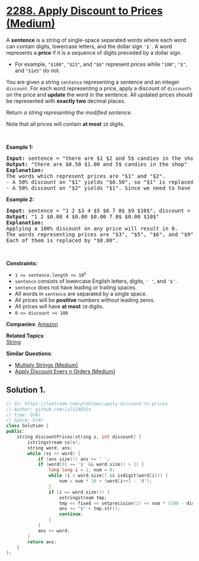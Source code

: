 # [2288. Apply Discount to Prices (Medium)](https://leetcode.com/problems/apply-discount-to-prices)

<p>A <strong>sentence</strong> is a string of single-space separated words where each word can contain digits, lowercase letters, and the dollar sign <code>'$'</code>. A word represents a <strong>price</strong> if it is a sequence of digits preceded by a dollar sign.</p>
<ul>
	<li>For example, <code>"$100"</code>, <code>"$23"</code>, and <code>"$6"</code> represent prices while <code>"100"</code>, <code>"$"</code>, and <code>"$1e5"</code> do not.</li>
</ul>
<p>You are given a string <code>sentence</code> representing a sentence and an integer <code>discount</code>. For each word representing a price, apply a discount of <code>discount%</code> on the price and <strong>update</strong> the word in the sentence. All updated prices should be represented with <strong>exactly two</strong> decimal places.</p>
<p>Return <em>a string representing the modified sentence</em>.</p>
<p>Note that all prices will contain <strong>at most</strong> <code>10</code> digits.</p>
<p>&nbsp;</p>
<p><strong class="example">Example 1:</strong></p>
<pre><strong>Input:</strong> sentence = "there are $1 $2 and 5$ candies in the shop", discount = 50
<strong>Output:</strong> "there are $0.50 $1.00 and 5$ candies in the shop"
<strong>Explanation:</strong> 
The words which represent prices are "$1" and "$2". 
- A 50% discount on "$1" yields "$0.50", so "$1" is replaced by "$0.50".
- A 50% discount on "$2" yields "$1". Since we need to have exactly 2 decimal places after a price, we replace "$2" with "$1.00".
</pre>
<p><strong class="example">Example 2:</strong></p>
<pre><strong>Input:</strong> sentence = "1 2 $3 4 $5 $6 7 8$ $9 $10$", discount = 100
<strong>Output:</strong> "1 2 $0.00 4 $0.00 $0.00 7 8$ $0.00 $10$"
<strong>Explanation:</strong> 
Applying a 100% discount on any price will result in 0.
The words representing prices are "$3", "$5", "$6", and "$9".
Each of them is replaced by "$0.00".
</pre>
<p>&nbsp;</p>
<p><strong>Constraints:</strong></p>
<ul>
	<li><code>1 &lt;= sentence.length &lt;= 10<sup>5</sup></code></li>
	<li><code>sentence</code> consists of lowercase English letters, digits, <code>' '</code>, and <code>'$'</code>.</li>
	<li><code>sentence</code> does not have leading or trailing spaces.</li>
	<li>All words in <code>sentence</code> are separated by a single space.</li>
	<li>All prices will be <strong>positive</strong> numbers without leading zeros.</li>
	<li>All prices will have <strong>at most</strong> <code>10</code> digits.</li>
	<li><code>0 &lt;= discount &lt;= 100</code></li>
</ul>

**Companies**:
[Amazon](https://leetcode.com/company/amazon)

**Related Topics**:  
[String](https://leetcode.com/tag/string/)

**Similar Questions**:
* [Multiply Strings (Medium)](https://leetcode.com/problems/multiply-strings/)
* [Apply Discount Every n Orders (Medium)](https://leetcode.com/problems/apply-discount-every-n-orders/)

## Solution 1.

```cpp
// OJ: https://leetcode.com/problems/apply-discount-to-prices
// Author: github.com/lzl124631x
// Time: O(N)
// Space: O(N)
class Solution {
public:
    string discountPrices(string s, int discount) {
        istringstream ss(s);
        string word, ans;
        while (ss >> word) {
            if (ans.size()) ans += ' ';
            if (word[0] == '$' && word.size() > 1) {
                long long i = 1, num = 0;
                while (i < word.size() && isdigit(word[i])) {
                    num = num * 10 + (word[i++] - '0');
                }
                if (i == word.size()) {
                    ostringstream tmp;
                    tmp << fixed << setprecision(2) << num * (100 - discount) / 100.;
                    ans += "$" + tmp.str();
                    continue;
                }
            }
            ans += word;
        }
        return ans;
    }
};
```
